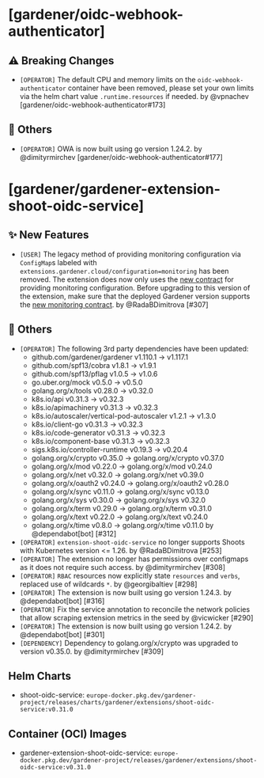 # [gardener/oidc-webhook-authenticator]

## ⚠️ Breaking Changes

- `[OPERATOR]` The default CPU and memory limits on the `oidc-webhook-authenticator` container have been removed, please set your own limits via the helm chart value `.runtime.resources` if needed.  by @vpnachev [gardener/oidc-webhook-authenticator#173]
## 🏃 Others

- `[OPERATOR]` OWA is now built using go version 1.24.2. by @dimityrmirchev [gardener/oidc-webhook-authenticator#177]
# [gardener/gardener-extension-shoot-oidc-service]

## ✨ New Features

- `[USER]` The legacy method of providing monitoring configuration via `ConfigMap`s labeled with `extensions.gardener.cloud/configuration=monitoring` has been removed. The extension does now only uses the [new contract](https://github.com/gardener/gardener/blob/v1.101.1/docs/extensions/logging-and-monitoring.md#monitoring) for providing monitoring configuration. Before upgrading to this version of the extension, make sure that the deployed Gardener version supports the [new monitoring contract](https://github.com/gardener/gardener/blob/v1.101.1/docs/extensions/logging-and-monitoring.md#monitoring). by @RadaBDimitrova [#307]
## 🏃 Others

- `[OPERATOR]` The following 3rd party dependencies have been updated:  
  - github.com/gardener/gardener v1.110.1 -> v1.117.1  
  - github.com/spf13/cobra v1.8.1 -> v1.9.1  
  - github.com/spf13/pflag v1.0.5 -> v1.0.6  
  - go.uber.org/mock v0.5.0 -> v0.5.0  
  - golang.org/x/tools v0.28.0 -> v0.32.0  
  - k8s.io/api v0.31.3 -> v0.32.3  
  - k8s.io/apimachinery v0.31.3 -> v0.32.3  
  - k8s.io/autoscaler/vertical-pod-autoscaler v1.2.1 -> v1.3.0  
  - k8s.io/client-go v0.31.3 -> v0.32.3  
  - k8s.io/code-generator v0.31.3 -> v0.32.3  
  - k8s.io/component-base v0.31.3 -> v0.32.3  
  - sigs.k8s.io/controller-runtime v0.19.3 -> v0.20.4  
  - golang.org/x/crypto v0.35.0 -> golang.org/x/crypto v0.37.0  
  - golang.org/x/mod v0.22.0 -> golang.org/x/mod v0.24.0  
  - golang.org/x/net v0.32.0 -> golang.org/x/net v0.39.0  
  - golang.org/x/oauth2 v0.24.0 -> golang.org/x/oauth2 v0.28.0  
  - golang.org/x/sync v0.11.0 -> golang.org/x/sync v0.13.0  
  - golang.org/x/sys v0.30.0 -> golang.org/x/sys v0.32.0  
  - golang.org/x/term v0.29.0 -> golang.org/x/term v0.31.0  
  - golang.org/x/text v0.22.0 -> golang.org/x/text v0.24.0  
  - golang.org/x/time v0.8.0 -> golang.org/x/time v0.11.0 by @dependabot[bot] [#312]
- `[OPERATOR]` `extension-shoot-oidc-service` no longer supports Shoots with Кubernetes version <= 1.26. by @RadaBDimitrova [#253]
- `[OPERATOR]` The extension no longer has permissions over configmaps as it does not require such access. by @dimityrmirchev [#308]
- `[OPERATOR]` `RBAC` resources now explicitly state `resources` and `verbs`, replaced use of wildcards `*`. by @georgibaltiev [#298]
- `[OPERATOR]` The extension is now built using go version 1.24.3. by @dependabot[bot] [#316]
- `[OPERATOR]` Fix the service annotation to reconcile the network policies that allow scraping extension metrics in the seed by @vicwicker [#290]
- `[OPERATOR]` The extension is now built using go version 1.24.2. by @dependabot[bot] [#301]
- `[DEPENDENCY]` Dependency to golang.org/x/crypto was upgraded to version v0.35.0. by @dimityrmirchev [#309]

## Helm Charts
- shoot-oidc-service: `europe-docker.pkg.dev/gardener-project/releases/charts/gardener/extensions/shoot-oidc-service:v0.31.0`
## Container (OCI) Images
- gardener-extension-shoot-oidc-service: `europe-docker.pkg.dev/gardener-project/releases/gardener/extensions/shoot-oidc-service:v0.31.0`
